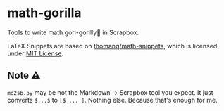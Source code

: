 # math-gorilla

Tools to write math gori-gorilly🦍 in Scrapbox.

LaTeX Snippets are based on [thomanq/math-snippets](https://github.com/thomanq/math-snippets), which is licensed under [MIT License](https://opensource.org/licenses/mit-license.php).

## Note ⚠
`md2sb.py` may be not the Markdown -> Scrapbox tool you expect. It just converts `$...$` to `[$ ... ]`. Nothing else. Because that's enough for me.
